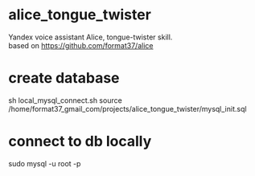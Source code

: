 # alice_tongue_twister
Yandex voice assistant Alice, tongue-twister skill.   
based on https://github.com/format37/alice
# create database
sh local_mysql_connect.sh
source /home/format37_gmail_com/projects/alice_tongue_twister/mysql_init.sql
# connect to db locally
sudo mysql -u root -p
